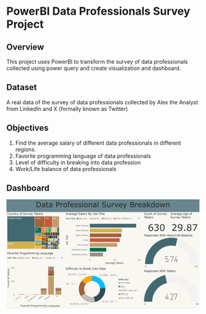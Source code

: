 # PowerBI Data Professionals Survey Project

## Overview
This project uses PowerBI to transform the survey of data professionals collected using power query and create visualization and dashboard.

## Dataset
A real data of the survey of data professionals collected by Alex the Analyst from LinkedIn and X (formally known as Twitter)

## Objectives
1. Find the average salary of different data professionals in different regions.
2. Favorite programming language of data professionals
3. Level of difficulty in breaking into data profession
4. Work/Life balance of data professionals

## Dashboard
![Data Dashboard](https://github.com/joyuwaoma/data_powerbi_project/blob/main/PowerBI%20project%20img.PNG)
